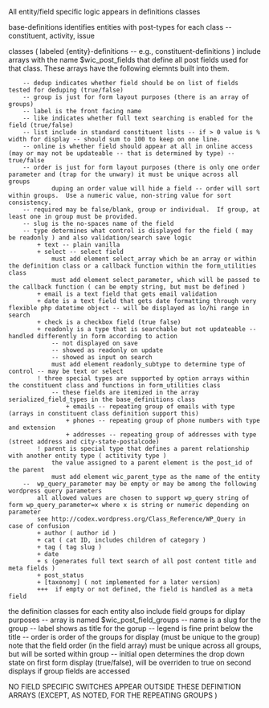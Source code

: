 All entity/field specific logic appears in definitions classes

base-definitions identifies entities with post-types for each class -- constituent, activity, issue

classes ( labeled {entity}-definitions -- e.g., constituent-definitions ) include arrays with the name $wic_post_fields that define all post fields
used for that class.  These arrays have the following elemnts built into them.  
		
		-- dedup indicates whether field should be on list of fields tested for deduping (true/false)	  	
	  	-- group is just for form layout purposes (there is an array of groups)
	  	-- label is the front facing name 
	  	-- like indicates whether full text searching is enabled for the field (true/false)	  	
	  	-- list include in standard constituent lists -- if > 0 value is % width for display -- should sum to 100 to keep on one line.
	  	-- online is whether field should appear at all in online access (may or may not be updateable -- that is determined by type) -- true/false
	  	-- order is just for form layout purposes (there is only one order parameter and (trap for the unwary) it must be unique across all groups 
	  	    	duping an order value will hide a field -- order will sort within groups.  Use a numeric value, non-string value for sort consistency.	  	
	  	-- required may be false/blank, group or individual.  If group, at least one in group must be provided.
		-- slug is the no-spaces name of the field
	  	-- type determines what control is displayed for the field ( may be readonly ) and also validation/search save logic
			+ text -- plain vanilla
			+ select -- select field
				must add element select_array which be an array or within the definition class or a callback function within the form_utilities class
				must add element select_parameter, which will be passed to the callback function ( can be empty string, but must be defined )
			+ email is a text field that gets email validation
			+ date is a text field that gets date formatting through very flexible php datetime object -- will be displayed as lo/hi range in search
			+ check is a checkbox field (true false)
			+ readonly is a type that is searchable but not updateable -- handled differently in form according to action
				-- not displayed on save
				-- showed as readonly on update
				-- showed as input on search
				must add element readonly_subtype to determine type of control -- may be text or select
			! three special types are supported by option arrays within the constituent class and functions in form_utilities class 
				-- these fields are itemized in the array serialized_field_types in the base_definitions class
					+ emails -- repeating group of emails with type (arrays in constituent class definition support this)
					+ phones -- repeating group of phone numbers with type and extension
					+ addresses -- repeating group of addresses with type (street address and city-state-postalcode)
			! parent is special type that defines a parent relationship with another entity type ( actitivity type ) 
				the value assigned to a parent element is the post_id of the parent
				must add element wic_parent_type as the name of the entity
		--	wp_query_parameter may be empty or may be among the following wordpress query parameters
			all allowed values are chosen to support wp_query string of form wp_query_parameter=x where x is string or numeric depending on parameter
			see http://codex.wordpress.org/Class_Reference/WP_Query in case of confusion
			+ author ( author id )
			+ cat ( cat ID, includes children of category )
			+ tag ( tag slug )
			+ date
			+ s (generates full text search of all post content title and meta fields )
			+ post_status
			+ [taxonomy] ( not implemented for a later version)
			+++  if empty or not defined, the field is handled as a meta field

				
the definition classes for each entity also include field groups for diplay purposes -- array is named $wic_post_field_groups
		-- name is a slug for the group
		-- label shows as title for the gorup
		-- legend is fine print below the title
		-- order is order of the groups for display (must be unique to the group)
			note that the field order (in the field array) must be unique across all groups, but will be sorted within group
		-- initial open determines the drop down state on first form display (true/false), 
			will be overriden to true on second displays if group fields are accessed 
						
NO FIELD SPECIFIC SWITCHES APPEAR OUTSIDE THESE DEFINITION ARRAYS (EXCEPT, AS NOTED, FOR THE REPEATING GROUPS )
	  	
